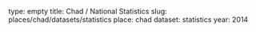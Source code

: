 type: empty
title: Chad / National Statistics
slug: places/chad/datasets/statistics
place: chad
dataset: statistics
year: 2014
